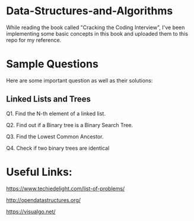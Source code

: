 # Data-Structures-and-Algorithms
While reading the book called "Cracking the Coding Interview", I've been implementing some basic concepts in this book and uploaded them to this repo for my reference.

# Sample Questions
Here are some important question as well as their solutions:

## Linked Lists and Trees
  Q1. Find the N-th element of a linked list.
  
  Q2. Find out if a Binary tree is a Binary Search Tree.
  
  Q3. Find the Lowest Common Ancestor.

  Q4. Check if two binary trees are identical
  
# Useful Links:
https://www.techiedelight.com/list-of-problems/

http://opendatastructures.org/

https://visualgo.net/
